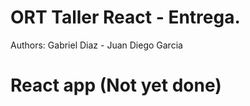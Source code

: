 # ORT Taller React - Entrega.
Authors: Gabriel Diaz - Juan Diego Garcia

# React app (Not yet done)

